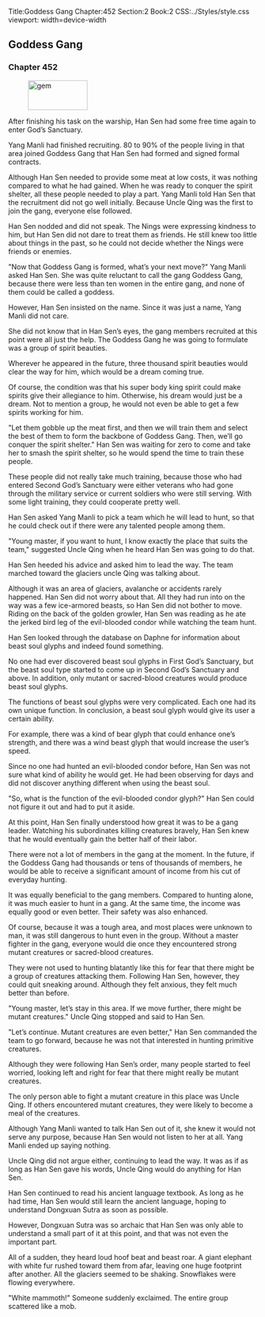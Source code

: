 Title:Goddess Gang 
Chapter:452 
Section:2 
Book:2 
CSS:../Styles/style.css 
viewport: width=device-width
  
## Goddess Gang
### Chapter 452
  
<figure>
	<img src="../Images/gem.gif" alt="gem" id="gem" width="120" height="60" />
</figure>
  

  
After finishing his task on the warship, Han Sen had some free time again to enter God’s Sanctuary.

Yang Manli had finished recruiting. 80 to 90% of the people living in that area joined Goddess Gang that Han Sen had formed and signed formal contracts.

Although Han Sen needed to provide some meat at low costs, it was nothing compared to what he had gained. When he was ready to conquer the spirit shelter, all these people needed to play a part. Yang Manli told Han Sen that the recruitment did not go well initially. Because Uncle Qing was the first to join the gang, everyone else followed.

Han Sen nodded and did not speak. The Nings were expressing kindness to him, but Han Sen did not dare to treat them as friends. He still knew too little about things in the past, so he could not decide whether the Nings were friends or enemies.

"Now that Goddess Gang is formed, what’s your next move?" Yang Manli asked Han Sen. She was quite reluctant to call the gang Goddess Gang, because there were less than ten women in the entire gang, and none of them could be called a goddess.

However, Han Sen insisted on the name. Since it was just a name, Yang Manli did not care.

She did not know that in Han Sen’s eyes, the gang members recruited at this point were all just the help. The Goddess Gang he was going to formulate was a group of spirit beauties.

Wherever he appeared in the future, three thousand spirit beauties would clear the way for him, which would be a dream coming true.

Of course, the condition was that his super body king spirit could make spirits give their allegiance to him. Otherwise, his dream would just be a dream. Not to mention a group, he would not even be able to get a few spirits working for him.

"Let them gobble up the meat first, and then we will train them and select the best of them to form the backbone of Goddess Gang. Then, we’ll go conquer the spirit shelter." Han Sen was waiting for zero to come and take her to smash the spirit shelter, so he would spend the time to train these people.

These people did not really take much training, because those who had entered Second God’s Sanctuary were either veterans who had gone through the military service or current soldiers who were still serving. With some light training, they could cooperate pretty well.

Han Sen asked Yang Manli to pick a team which he will lead to hunt, so that he could check out if there were any talented people among them.

"Young master, if you want to hunt, I know exactly the place that suits the team," suggested Uncle Qing when he heard Han Sen was going to do that.

Han Sen heeded his advice and asked him to lead the way. The team marched toward the glaciers uncle Qing was talking about.

Although it was an area of glaciers, avalanche or accidents rarely happened. Han Sen did not worry about that. All they had run into on the way was a few ice-armored beasts, so Han Sen did not bother to move. Riding on the back of the golden growler, Han Sen was reading as he ate the jerked bird leg of the evil-blooded condor while watching the team hunt.

Han Sen looked through the database on Daphne for information about beast soul glyphs and indeed found something.

No one had ever discovered beast soul glyphs in First God’s Sanctuary, but the beast soul type started to come up in Second God’s Sanctuary and above. In addition, only mutant or sacred-blood creatures would produce beast soul glyphs.

The functions of beast soul glyphs were very complicated. Each one had its own unique function. In conclusion, a beast soul glyph would give its user a certain ability.

For example, there was a kind of bear glyph that could enhance one’s strength, and there was a wind beast glyph that would increase the user’s speed.

Since no one had hunted an evil-blooded condor before, Han Sen was not sure what kind of ability he would get. He had been observing for days and did not discover anything different when using the beast soul.

"So, what is the function of the evil-blooded condor glyph?" Han Sen could not figure it out and had to put it aside.

At this point, Han Sen finally understood how great it was to be a gang leader. Watching his subordinates killing creatures bravely, Han Sen knew that he would eventually gain the better half of their labor.

There were not a lot of members in the gang at the moment. In the future, if the Goddess Gang had thousands or tens of thousands of members, he would be able to receive a significant amount of income from his cut of everyday hunting.

It was equally beneficial to the gang members. Compared to hunting alone, it was much easier to hunt in a gang. At the same time, the income was equally good or even better. Their safety was also enhanced.

Of course, because it was a tough area, and most places were unknown to man, it was still dangerous to hunt even in the group. Without a master fighter in the gang, everyone would die once they encountered strong mutant creatures or sacred-blood creatures.

They were not used to hunting blatantly like this for fear that there might be a group of creatures attacking them. Following Han Sen, however, they could quit sneaking around. Although they felt anxious, they felt much better than before.

"Young master, let’s stay in this area. If we move further, there might be mutant creatures." Uncle Qing stopped and said to Han Sen.

"Let’s continue. Mutant creatures are even better," Han Sen commanded the team to go forward, because he was not that interested in hunting primitive creatures.

Although they were following Han Sen’s order, many people started to feel worried, looking left and right for fear that there might really be mutant creatures.

The only person able to fight a mutant creature in this place was Uncle Qing. If others encountered mutant creatures, they were likely to become a meal of the creatures.

Although Yang Manli wanted to talk Han Sen out of it, she knew it would not serve any purpose, because Han Sen would not listen to her at all. Yang Manli ended up saying nothing.

Uncle Qing did not argue either, continuing to lead the way. It was as if as long as Han Sen gave his words, Uncle Qing would do anything for Han Sen.

Han Sen continued to read his ancient language textbook. As long as he had time, Han Sen would still learn the ancient language, hoping to understand Dongxuan Sutra as soon as possible.

However, Dongxuan Sutra was so archaic that Han Sen was only able to understand a small part of it at this point, and that was not even the important part.

All of a sudden, they heard loud hoof beat and beast roar. A giant elephant with white fur rushed toward them from afar, leaving one huge footprint after another. All the glaciers seemed to be shaking. Snowflakes were flowing everywhere.

"White mammoth!" Someone suddenly exclaimed. The entire group scattered like a mob.